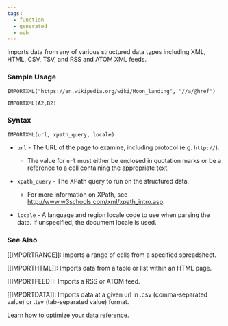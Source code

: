 ```yaml
---
tags:
  - function
  - generated
  - web
---
```


Imports data from any of various structured data types including XML, HTML, CSV, TSV, and RSS and ATOM XML feeds.

### Sample Usage

`IMPORTXML("https://en.wikipedia.org/wiki/Moon_landing", "//a/@href")`

`IMPORTXML(A2,B2)`

### Syntax

`IMPORTXML(url, xpath_query, locale)`

* `url` - The URL of the page to examine, including protocol (e.g. `http://`).

  + The value for `url` must either be enclosed in quotation marks or be a reference to a cell containing the appropriate text.
* `xpath_query` - The XPath query to run on the structured data.

  + For more information on XPath, see <http://www.w3schools.com/xml/xpath_intro.asp>.
* `locale` - A language and region locale code to use when parsing the data. If unspecified, the document locale is used.

### See Also

[[IMPORTRANGE]]: Imports a range of cells from a specified spreadsheet.

[[IMPORTHTML]]: Imports data from a table or list within an HTML page.

[[IMPORTFEED]]: Imports a RSS or ATOM feed.

[[IMPORTDATA]]: Imports data at a given url in .csv (comma-separated value) or .tsv (tab-separated value) format.

[Learn how to optimize your data reference](https://support.google.com/docs/answer/12159115).